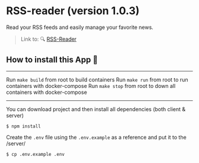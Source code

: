 # RSS-reader (version 1.0.3)
Read your RSS feeds and easily manage your favorite news.

> Link to: 🔍 [RSS-Reader](http://rss-reader.speaking.odessa.ua)

## How to install this App  🚀

---
Run `make build` from root to build containers
Run `make run` from root to run containers with docker-compose
Run `make stop` from root to down all containers with docker-compose

---

You can download project and then install all dependencies (both client & server)
```
$ npm install
```

Create the `.env` file using the `.env.example` as a reference and put it to the /server/
```
$ cp .env.example .env
```
